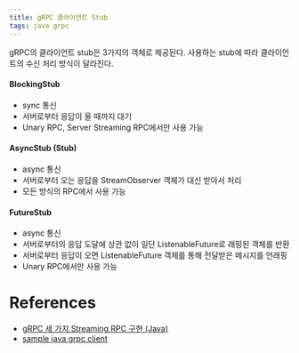 ```yaml
---
title: gRPC 클라이언트 Stub
tags: java grpc 
---
```


gRPC의 클라이언트 stub은 3가지의 객체로 제공된다. 사용하는 stub에 따라 클라이언트의 수신 처리 방식이 달라진다.

#### BlockingStub

- sync 통신
- 서버로부터 응답이 올 때까지 대기
- Unary RPC, Server Streaming RPC에서만 사용 가능

#### AsyncStub (Stub)

- async 통신
- 서버로부터 오는 응답을 StreamObserver 객체가 대신 받아서 처리
- 모든 방식의 RPC에서 사용 가능

#### FutureStub

- async 통신
- 서버로부터의 응답 도달에 상관 없이 일단 ListenableFuture로 래핑된 객체를 반환
- 서버로부터 응답이 오면 ListenableFuture 객체를 통해 전달받은 메시지를 언래핑
- Unary RPC에서만 사용 가능

<!--more-->

# References

- [gRPC 세 가지 Streaming RPC 구현 (Java)](https://tech.lattechiffon.com/2021/06/30/grpc-%EC%84%B8-%EA%B0%80%EC%A7%80-streaming-rpc-%EA%B5%AC%ED%98%84-java/)
- [sample java grpc client](https://github.com/grpc/grpc-java/blob/master/examples/src/main/java/io/grpc/examples/routeguide/RouteGuideClient.java)
